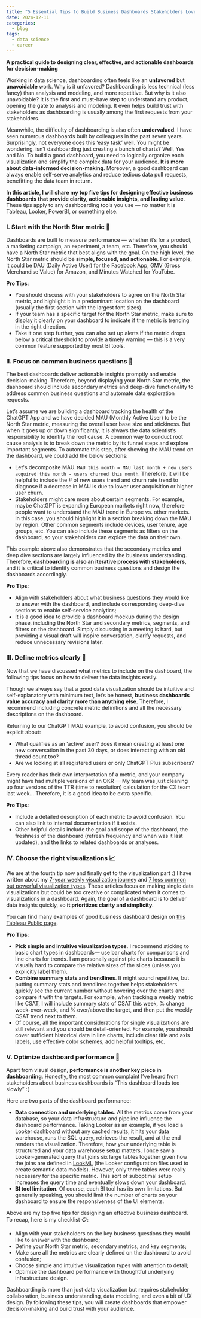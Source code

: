 ```yaml
---
title: "5 Essential Tips to Build Business Dashboards Stakeholders Love"
date: 2024-12-11
categories:
  - blog
tags:
  - data science
  - career
---
```


**A practical guide to designing clear, effective, and actionable dashboards for decision-making**

Working in data science, dashboarding often feels like an **unfavored** but **unavoidable** work. Why is it unfavored? Dashboarding is less technical (less fancy) than analysis and modeling, and more repetitive. But why is it also unavoidable? It is the first and must-have step to understand any product, opening the gate to analysis and modeling. It even helps build trust with stakeholders as dashboarding is usually among the first requests from your stakeholders.  

Meanwhile, the difficulty of dashboarding is also often **undervalued**. I have seen numerous dashboards built by colleagues in the past seven years. Surprisingly, not everyone does this ‘easy task’ well. You might be wondering, isn’t dashboarding just creating a bunch of charts? Well, Yes and No. To build a good dashboard, you need to logically organize each visualization and simplify the complex data for your audience. **It is more about data-informed decision-making**. Moreover, a good dashboard can always enable self-serve analytics and reduce tedious data pull requests, benefitting the data team in return.  

**In this article, I will share my top five tips for designing effective business dashboards that provide clarity, actionable insights, and lasting value**. These tips apply to any dashboarding tools you use — no matter it is Tableau, Looker, PowerBI, or something else.  

### I. Start with the North Star metric 🌟  

Dashboards are built to measure performance — whether it’s for a product, a marketing campaign, an experiment, a team, etc. Therefore, you should have a North Star metric that best aligns with the goal. On the high level, the North Star metric should be **simple, focused, and actionable**. For example, it could be DAU (Daily Active User) for the Facebook App, GMV (Gross Merchandise Value) for Amazon, and Minutes Watched for YouTube.  

**Pro Tips**:
* You should discuss with your stakeholders to agree on the North Star metric, and highlight it in a predominant location on the dashboard (usually the first section with the largest font sizes).
* If your team has a specific target for the North Star metric, make sure to display it clearly on your dashboard to indicate if the metric is trending in the right direction.
* Take it one step further, you can also set up alerts if the metric drops below a critical threshold to provide a timely warning — this is a very common feature supported by most BI tools.

### II. Focus on common business questions 🤔  

The best dashboards deliver actionable insights promptly and enable decision-making. Therefore, beyond displaying your North Star metric, the dashboard should include secondary metrics and deep-dive functionality to address common business questions and automate data exploration requests.  

Let’s assume we are building a dashboard tracking the health of the ChatGPT App and we have decided MAU (Monthly Active User) to be the North Star metric, measuring the overall user base size and stickiness. But when it goes up or down significantly, it is always the data scientist’s responsibility to identify the root cause. A common way to conduct root cause analysis is to break down the metric by its funnel steps and explore important segments. To automate this step, after showing the MAU trend on the dashboard, we could add the below sections:  
* Let's decomposite MAU. `MAU this month = MAU last month + new users acquired this month - users churned this month`. Therefore, it will be helpful to include the # of new users trend and churn rate trend to diagnose if a decrease in MAU is due to lower user acquisition or higher user churn.
* Stakeholders might care more about certain segments. For example, maybe ChatGPT is expanding European markets right now, therefore people want to understand the MAU trend in Europe vs. other markets. In this case, you should highlight it in a section breaking down the MAU by region. Other common segments include devices, user tenure, age groups, etc. You can also include these segments as filters on the dashboard, so your stakeholders can explore the data on their own.

This example above also demonstrates that the secondary metrics and deep dive sections are largely influenced by the business understanding. Therefore, **dashboarding is also an iterative process with stakeholders**, and it is critical to identify common business questions and design the dashboards accordingly.

**Pro Tips**:
* Align with stakeholders about what business questions they would like to answer with the dashboard, and include corresponding deep-dive sections to enable self-service analytics;
* It is a good idea to provide a dashboard mockup during the design phase, including the North Star and secondary metrics, segments, and filters on the dashboard. Simply discussing in a meeting is hard, but providing a visual draft will inspire conversation, clarify requests, and reduce unnecessary revisions later.  

### III. Define metrics clearly 📐  

Now that we have discussed what metrics to include on the dashboard, the following tips focus on how to deliver the data insights easily.  

Though we always say that a good data visualization should be intuitive and self-explanatory with minimum text, let’s be honest, **business dashboards value accuracy and clarity more than anything else**. Therefore, I recommend including concrete metric definitions and all the necessary descriptions on the dashboard.  

Returning to our ChatGPT MAU example, to avoid confusion, you should be explicit about:
* What qualifies as an ‘active’ user? does it mean creating at least one new conversation in the past 30 days, or does interacting with an old thread count too?
* Are we looking at all registered users or only ChatGPT Plus subscribers?  

Every reader has their own interpretation of a metric, and your company might have had multiple versions of an OKR — My team was just cleaning up four versions of the TTR (time to resolution) calculation for the CX team last week… Therefore, it is a good idea to be extra specific.

**Pro Tips**:
* Include a detailed description of each metric to avoid confusion. You can also link to internal documentation if it exists.
* Other helpful details include the goal and scope of the dashboard, the freshness of the dashboard (refresh frequency and when was it last updated), and the links to related dashboards or analyses.  

### IV. Choose the right visualizations 📈  

We are at the fourth tip now and finally get to the visualization part :) I have written about my [7-year weekly visualization journey](https://yudong-94.github.io/personal-website/blog/WeeklyVizJourney/) and [7 less common but powerful visualization types](https://yudong-94.github.io/personal-website/blog/SevenVisualizationTypes/). These articles focus on making single data visualizations but could be too creative or complicated when it comes to visualizations in a dashboard. Again, the goal of a dashboard is to deliver data insights quickly, so **it prioritizes clarity and simplicity**.  

You can find many examples of good business dashboard design on [this Tableau Public page](https://public.tableau.com/app/discover/business-dashboards).  

**Pro Tips**:
* **Pick simple and intuitive visualization types**. I recommend sticking to basic chart types in dashboards— use bar charts for comparisons and line charts for trends. I am personally against pie charts because it is visually hard to compare the relative sizes of the slices (unless you explicitly label them).
* **Combine summary stats and trendlines**. It might sound repetitive, but putting summary stats and trendlines together helps stakeholders quickly see the current number without hovering over the charts and compare it with the targets. For example, when tracking a weekly metric like CSAT, I will include summary stats of CSAT this week, % change week-over-week, and % over/above the target, and then put the weekly CSAT trend next to them.
* Of course, all the important considerations for single visualizations are still relevant and you should be detail-oriented. For example, you should cover sufficient historical data in line charts, include clear title and axis labels, use effective color schemes, add helpful tooltips, etc.  

### V. Optimize dashboard performance 🚅  

Apart from visual design, **performance is another key piece in dashboarding**. Honestly, the most common complaint I’ve heard from stakeholders about business dashboards is “This dashboard loads too slowly” :(  

Here are two parts of the dashboard performance:
* **Data connection and underlying tables**. All the metrics come from your database, so your data infrastructure and pipeline influence the dashboard performance. Taking Looker as an example, if you load a Looker dashboard without any cached results, it hits your data warehouse, runs the SQL query, retrieves the result, and at the end renders the visualization. Therefore, how your underlying table is structured and your data warehouse setup matters. I once saw a Looker-generated query that joins six large tables together given how the joins are defined in [LookML](https://cloud.google.com/looker/docs/what-is-lookml) (the Looker configuration files used to create semantic data models). However, only three tables were really necessary for the specific metric. This sort of suboptimal setup increases the query time and eventually slows down your dashboard.
* **BI tool limitation**. Of course, each BI tool has its own limitations. But generally speaking, you should limit the number of charts on your dashboard to ensure the responsiveness of the UI elements.  

Above are my top five tips for designing an effective business dashboard. To recap, here is my checklist 📋:
* Align with your stakeholders on the key business questions they would like to answer with the dashboard;
* Define your North Star metric, secondary metrics, and key segments;
* Make sure all the metrics are clearly defined on the dashboard to avoid confusion;
* Choose simple and intuitive visualization types with attention to detail;
* Optimize the dashboard performance with thoughtful underlying infrastructure design.  

Dashboarding is more than just data visualization but requires stakeholder collaboration, business understanding, data modeling, and even a bit of UX design. By following these tips, you will create dashboards that empower decision-making and build trust with your audience.
